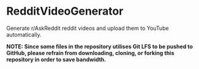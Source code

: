 # RedditVideoGenerator
Generate r/AskReddit reddit videos and upload them to YouTube automatically.

**NOTE: Since some files in the repository utilises Git LFS to be pushed to GitHub, please refrain from downloading, cloning, or forking this repository in order to save bandwidth.**
